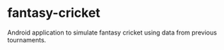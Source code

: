 # fantasy-cricket
Android application to simulate fantasy cricket using data from previous tournaments.
